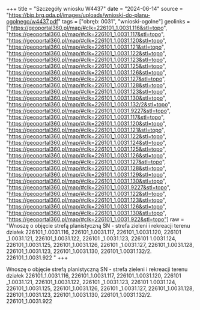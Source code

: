 +++
title = "Szczegóły wniosku W4437"
date = "2024-06-14"
source = "https://bip.brg.gda.pl/images/uploads/wnioski-do-planu-ogolnego/w4437.pdf"
tags = ["obręb: 0031", "wnioski-ogolne"]
geolinks = ["https://geoportal360.pl/map/#clk=226101_1.0031.116&stl=topo", "https://geoportal360.pl/map/#clk=226101_1.0031.117&stl=topo", "https://geoportal360.pl/map/#clk=226101_1.0031.120&stl=topo", "https://geoportal360.pl/map/#clk=226101_1.0031.121&stl=topo", "https://geoportal360.pl/map/#clk=226101_1.0031.122&stl=topo", "https://geoportal360.pl/map/#clk=226101_1.0031.123&stl=topo", "https://geoportal360.pl/map/#clk=226101_1.0031.125&stl=topo", "https://geoportal360.pl/map/#clk=226101_1.0031.126&stl=topo", "https://geoportal360.pl/map/#clk=226101_1.0031.127&stl=topo", "https://geoportal360.pl/map/#clk=226101_1.0031.128&stl=topo", "https://geoportal360.pl/map/#clk=226101_1.0031.123&stl=topo", "https://geoportal360.pl/map/#clk=226101_1.0031.130&stl=topo", "https://geoportal360.pl/map/#clk=226101_1.0031.132/2&stl=topo", "https://geoportal360.pl/map/#clk=226101_1.0031.9227&stl=topo", "https://geoportal360.pl/map/#clk=226101_1.0031.117&stl=topo", "https://geoportal360.pl/map/#clk=226101_1.0031.120&stl=topo", "https://geoportal360.pl/map/#clk=226101_1.0031.121&stl=topo", "https://geoportal360.pl/map/#clk=226101_1.0031.122&stl=topo", "https://geoportal360.pl/map/#clk=226101_1.0031.124&stl=topo", "https://geoportal360.pl/map/#clk=226101_1.0031.125&stl=topo", "https://geoportal360.pl/map/#clk=226101_1.0031.126&stl=topo", "https://geoportal360.pl/map/#clk=226101_1.0031.127&stl=topo", "https://geoportal360.pl/map/#clk=226101_1.0031.128&stl=topo", "https://geoportal360.pl/map/#clk=226101_1.0031.129&stl=topo", "https://geoportal360.pl/map/#clk=226101_1.0031.130&stl=topo", "https://geoportal360.pl/map/#clk=226101_1.0031.9227&stl=topo", "https://geoportal360.pl/map/#clk=226101_1.0031.122&stl=topo", "https://geoportal360.pl/map/#clk=226101_1.0031.123&stl=topo", "https://geoportal360.pl/map/#clk=226101_1.0031.126&stl=topo", "https://geoportal360.pl/map/#clk=226101_1.0031.130&stl=topo", "https://geoportal360.pl/map/#clk=226101_1.0031.922&stl=topo"]
raw = "Wnoszę o objęcie strefą planistyczną SN - strefa zieleni i rekreacji terenu działek 226101_1.0031.116, 226101_1.0031.117, 226101_1.0031.120, 226101 _1.0031.121, 226101_1.0031.122, 226101 _1.0031.123, 226101 1.0031.124, 226101_1.0031.125, 226101_1.0031.126, 226101 _1.0031.127, 226101_1.0031.128, 226101_1.0031.123, 226101_1.0031.130, 226101_1.0031.132/2. 226101_1.0031.922 "
+++

Wnoszę o objęcie strefą planistyczną SN - strefa zieleni i rekreacji terenu działek
226101_1.0031.116, 226101_1.0031.117, 226101_1.0031.120, 226101 _1.0031.121,
226101_1.0031.122, 226101 _1.0031.123, 226101 1.0031.124, 226101_1.0031.125,
226101_1.0031.126, 226101 _1.0031.127, 226101_1.0031.128, 226101_1.0031.123,
226101_1.0031.130, 226101_1.0031.132/2. 226101_1.0031.922



